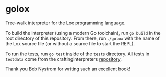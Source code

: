 # golox

Tree-walk interpreter for the Lox programming language.

To build the interpreter (using a modern Go toolchain), run `go build` in the root directory of this repository.
From there, run `./golox` with the name of the Lox source file (or without a source file to start the REPL).

To run the tests, run `go test` inside of the `tests` directory.
All tests in `testdata` come from the craftinginterpreters [repository](https://github.com/munificent/craftinginterpreters/tree/master/test).

Thank you Bob Nystrom for writing such an excellent book!
